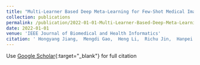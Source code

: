 ```yaml
---
title: "Multi-Learner Based Deep Meta-Learning for Few-Shot Medical Image Classification"
collection: publications
permalink: /publication/2022-01-01-Multi-Learner-Based-Deep-Meta-Learning-for-Few-Shot-Medical-Image-Classification
date: 2022-01-01
venue: 'IEEE Journal of Biomedical and Health Informatics'
citation: ' Hongyang Jiang,  Mengdi Gao,  Heng Li,  Richu Jin,  Hanpei Miao,  Jiang Liu, &quot;Multi-Learner Based Deep Meta-Learning for Few-Shot Medical Image Classification.&quot; IEEE Journal of Biomedical and Health Informatics, 2022.'
---
```

Use [Google Scholar](https://scholar.google.com/scholar?q=Multi+Learner+Based+Deep+Meta+Learning+for+Few+Shot+Medical+Image+Classification){:target="_blank"} for full citation